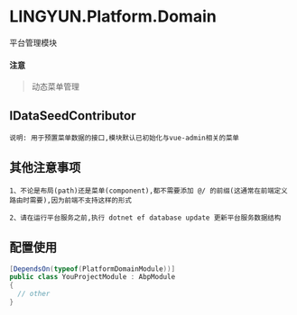 # LINGYUN.Platform.Domain

平台管理模块

#### 注意

> 动态菜单管理

  ## IDataSeedContributor
    说明: 用于预置菜单数据的接口,模块默认已初始化与vue-admin相关的菜单

  ## 其他注意事项

    1、不论是布局(path)还是菜单(component),都不需要添加 @/ 的前缀(这通常在前端定义路由时需要),因为前端不支持这样的形式  

    2、请在运行平台服务之前,执行 dotnet ef database update 更新平台服务数据结构
  

## 配置使用


```csharp
[DependsOn(typeof(PlatformDomainModule))]
public class YouProjectModule : AbpModule
{
  // other
}
